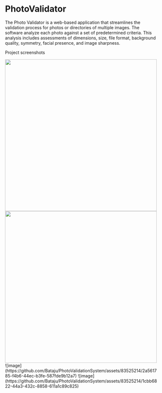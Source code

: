 # PhotoValidator
The Photo Validator is a web-based application that streamlines the validation process for photos or directories of multiple images. The software analyze each photo against a set of predetermined criteria. 
This analysis includes assessments of dimensions, size, file format, background quality, symmetry, facial presence, and image sharpness.

Project screenshots

  <img src = "https://github.com/Bataju/PhotoValidationSystem/blob/main/files/photoValidator.png" width = "500" height = "500">
 <img src = "https://github.com/Bataju/PhotoValidationSystem/blob/main/files/configurations.png" width = "500" height = "500">
 ![image](https://github.com/Bataju/PhotoValidationSystem/assets/83525214/2a561785-f4b6-44ec-b3fe-587fde9b12a7)
![image](https://github.com/Bataju/PhotoValidationSystem/assets/83525214/1cbb6822-44a3-432c-8858-611a1c89c825)
